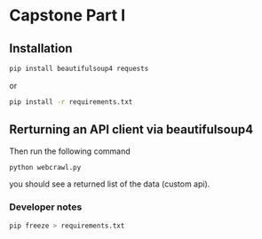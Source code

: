# Capstone Part I

## Installation

```bash
pip install beautifulsoup4 requests
```

or

```bash
pip install -r requirements.txt
```

## Rerturning an API client via beautifulsoup4

Then run the following command

```bash
python webcrawl.py
```

you should see a returned list of the data (custom api).

### Developer notes

```bash
pip freeze > requirements.txt
```
